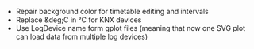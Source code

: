 * Repair background color for timetable editing and intervals
* Replace &amp;deg;C in °C for KNX devices
* Use LogDevice name form gplot files (meaning that now one SVG plot can load data from multiple log devices)